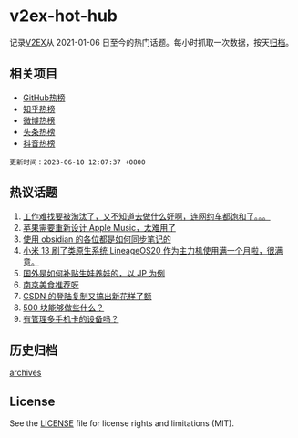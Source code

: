# v2ex-hot-hub

 记录[V2EX](https://www.v2ex.com/)从 2021-01-06 日至今的热门话题。每小时抓取一次数据，按天[归档](archives)。
 
 ## 相关项目

- [GitHub热榜](https://github.com/lonnyzhang423/github-hot-hub)
- [知乎热榜](https://github.com/lonnyzhang423/zhihu-hot-hub)
- [微博热榜](https://github.com/lonnyzhang423/weibo-hot-hub)
- [头条热榜](https://github.com/lonnyzhang423/toutiao-hot-hub)
- [抖音热榜](https://github.com/lonnyzhang423/douyin-hot-hub)


 `更新时间：2023-06-10 12:07:37 +0800`

## 热议话题

1. [工作难找要被淘汰了，又不知道去做什么好啊，连网约车都饱和了。。。](https://www.v2ex.com/t/947259)
1. [苹果需要重新设计 Apple Music，太难用了](https://www.v2ex.com/t/947276)
1. [使用 obsidian 的各位都是如何同步笔记的](https://www.v2ex.com/t/947284)
1. [小米 13 刷了类原生系统 LineageOS20 作为主力机使用满一个月啦，很满意。](https://www.v2ex.com/t/947374)
1. [国外是如何补贴生娃养娃的，以 JP 为例](https://www.v2ex.com/t/947305)
1. [南京美食推荐呀](https://www.v2ex.com/t/947299)
1. [CSDN 的登陆复制又搞出新花样了额](https://www.v2ex.com/t/947362)
1. [500 块能够做些什么？](https://www.v2ex.com/t/947291)
1. [有管理多手机卡的设备吗？](https://www.v2ex.com/t/947350)

## 历史归档

[archives](archives)

## License

See the [LICENSE](LICENSE) file for license rights and limitations (MIT).
